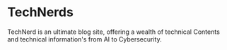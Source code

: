 # TechNerds
TechNerd is an ultimate blog site, offering a wealth of technical Contents and technical information's from AI to Cybersecurity.
